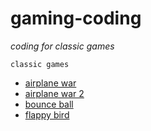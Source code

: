 # gaming-coding
*coding for classic games*

`classic games`
* [airplane war](/airplane_war)
* [airplane war 2](/airplane_war_2)
* [bounce ball](/bounce_ball)
* [flappy bird](/flappy_bird)
